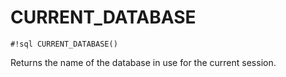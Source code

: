 # CURRENT_DATABASE

`#!sql CURRENT_DATABASE()`

Returns the name of the database in use for the current session.
